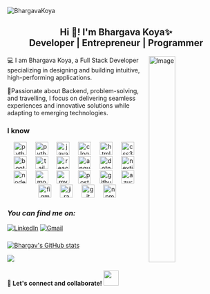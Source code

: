 <tr>
   <p align="top"> <img src="https://komarev.com/ghpvc/?username=bhargavkoya&label=Profile%20views&color=36363b&style=flat" alt="BhargavaKoya" /></p>
  </tr>
<h2 align="center">Hi 👋! I'm Bhargava Koya✨<br>Developer | Entrepreneur | Programmer</h2>

<picture>
  <img src="https://github.com/lassiecoder/lassiecoder/assets/17312616/2ae4d51a-1aae-45b9-86ae-75d01eb6e446" align="right" width="35%" alt="Image">
</picture>

💻 I am Bhargava Koya, a Full Stack Developer specializing in designing and building intuitive, high-performing applications. 


🌟Passionate about Backend, problem-solving, and travelling, I focus on delivering seamless experiences and innovative solutions while adapting to emerging technologies.

<h3>I know</h3>
<div align="center">
<img src="https://cdn.jsdelivr.net/gh/devicons/devicon/icons/csharp/csharp-original.svg" height="30" alt="python logo"  />
<img width="12" />
<img src="https://cdn.jsdelivr.net/gh/devicons/devicon/icons/python/python-original.svg" height="30" alt="python logo"  />
<img width="12" />
<img src="https://cdn.jsdelivr.net/gh/devicons/devicon/icons/javascript/javascript-original.svg" height="30" alt="javascript logo"  />
<img width="12" />
<img src="https://cdn.jsdelivr.net/gh/devicons/devicon/icons/c/c-original.svg" height="30" alt="c logo" />
<img width="12" />
  
<img src="https://cdn.jsdelivr.net/gh/devicons/devicon/icons/html5/html5-original.svg" height="30" alt="html5 logo" />
<img width="12" />
<img src="https://cdn.jsdelivr.net/gh/devicons/devicon/icons/css3/css3-original.svg" height="30" alt="css3 logo" />
<img width="12" />
<img src="https://cdn.jsdelivr.net/gh/devicons/devicon/icons/bootstrap/bootstrap-original.svg" height="30" alt="bootstrap logo" />
<img width="12" />
<img src="https://cdn.jsdelivr.net/gh/devicons/devicon/icons/tailwindcss/tailwindcss-original.svg" height="30" alt="tailwindcss logo" />
<img width="12" />
<img src="https://cdn.jsdelivr.net/gh/devicons/devicon/icons/react/react-original.svg" height="30" alt="react logo" />
<img width="12" />
<img src="https://cdn.jsdelivr.net/gh/devicons/devicon/icons/angular/angular-original.svg" height="30" alt="angular logo" />
<img width="12" />

<img src="https://cdn.jsdelivr.net/gh/devicons/devicon/icons/dot-net/dot-net-original.svg" height="30" alt="dotnet logo"  />
<img width="12" />
<img src="https://cdn.jsdelivr.net/gh/devicons/devicon/icons/nextjs/nextjs-original.svg" height="30" alt="nextjs logo" />
<img width="12" />
<img src="https://cdn.jsdelivr.net/gh/devicons/devicon/icons/nodejs/nodejs-original.svg" height="30" alt="nodejs logo" />
<img width="12" />

<img src="https://cdn.jsdelivr.net/gh/devicons/devicon/icons/mongodb/mongodb-original.svg" height="30" alt="mongodb logo" />
<img width="12" />
<img src="https://cdn.jsdelivr.net/gh/devicons/devicon/icons/mysql/mysql-original.svg" height="30" alt="mysql logo" />
<img width="12" />
<img src="https://cdn.jsdelivr.net/gh/devicons/devicon/icons/postgresql/postgresql-plain.svg" height="30" alt="postgresql logo" />
<img width="12" />

<img src="https://cdn.jsdelivr.net/gh/devicons/devicon/icons/githubactions/githubactions-original.svg" height="30" alt="githubactions logo" />
<img width="12" />
<img src="https://cdn.jsdelivr.net/gh/devicons/devicon/icons/azure/azure-plain.svg" height="30" alt="azure logo" />
<img width="12" />

<img src="https://cdn.jsdelivr.net/gh/devicons/devicon/icons/figma/figma-original.svg" height="30" alt="figma logo" />
<img width="12" />
<img src="https://cdn.jsdelivr.net/gh/devicons/devicon/icons/jira/jira-original.svg" height="30" alt="jira logo" />
<img width="12" />
<img src="https://cdn.jsdelivr.net/gh/devicons/devicon/icons/git/git-original.svg" height="30" alt="git logo" />
<img width="12" />
<img src="https://cdn.jsdelivr.net/gh/devicons/devicon/icons/npm/npm-original-wordmark.svg" height="30" alt="npm logo" />
</div>

### _**You can find me on:**_

[![LinkedIn](https://img.shields.io/badge/-LinkedIn-0077B5?style=for-the-badge&logo=linkedin&logoColor=white)](https://www.linkedin.com/in/bhargava-koya7/)
[![Gmail](https://img.shields.io/badge/-Gmail-D14836?style=for-the-badge&logo=gmail&logoColor=white)](mailto:bhargavakoya77@gmail.com)

###
[![Bhargav's GitHub stats](https://github-readme-stats.vercel.app/api?username=bhargavkoya)](https://github.com/anuraghazra/github-readme-stats)


![](https://github-readme-streak-stats.herokuapp.com/?user=bhargavkoya&theme=light&hide_border=false)<br/>

#### 🚀 Let's connect and collaborate!   <img src="https://cultofthepartyparrot.com/parrots/hd/laptop_parrot.gif" width="35" height="35"/>
